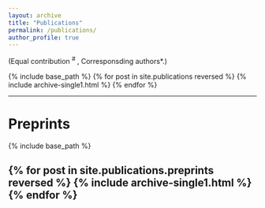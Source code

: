```yaml
---
layout: archive
title: "Publications"
permalink: /publications/
author_profile: true
---
```

(Equal contribution <sup> # </sup>, Corresponsding authors*.)

{% include base_path %}
{% for post in site.publications reversed %}
  {% include archive-single1.html %}
{% endfor %}

---
Preprints
======

{% include base_path %}

{% for post in site.publications.preprints reversed %}
  {% include archive-single1.html %}
{% endfor %}
---
